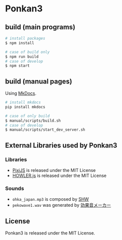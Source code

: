 # Ponkan3


## build (main programs)

```bash
# install packages
$ npm install

# case of build only
$ npm run build
# case of develop
$ npm start
```

## build (manual pages)

Using [MkDocs](https://github.com/mkdocs/mkdocs/).

```bash
# install mkdocs
pip install mkdocs

# case of only build
$ manual/scripts/build.sh
# case of develop
$ manual/scripts/start_dev_server.sh
```

## External Libraries used by Ponkan3

### Libraries

- [PixiJS](https://github.com/pixijs/pixi.js) is released under the MIT License
- [HOWLER.js](https://github.com/goldfire/howler.js) is released under the MIT License

### Sounds
- `ohka_japan.mp3` is composed by [SHW](http://shw.in)
- `pekowave1.wav` was generated by [効果音メーカー](https://www.peko-step.com/tool/soundeffect/)


## License

Ponkan3 is released under the MIT License.

